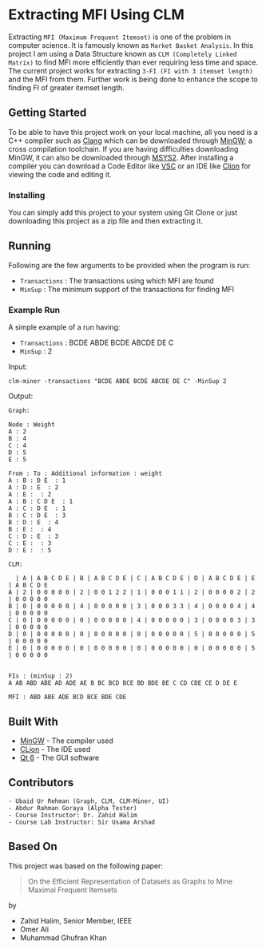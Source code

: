 # Extracting MFI Using CLM
Extracting `MFI (Maximum Frequent Itemset)` is one of the problem in computer science. It is famously known as `Market Basket Analysis`. In this project I am using a Data Structure known as `CLM (Completely Linked Matrix)` to find MFI more efficiently than ever requiring less time and space. The current project works for extracting `3-FI (FI with 3 itemset length)` and the MFI from them. Further work is being done to enhance the scope to finding FI of greater itemset length.

## Getting Started
To be able to have this project work on your local machine, all you need is a C++ compiler such as [Clang](https://clang.llvm.org/) which can be downloaded through [MinGW](https://www.mingw-w64.org/downloads/); a cross compilation toolchain. If you are having difficulties downloading MinGW, it can also be downloaded through [MSYS2](https://www.msys2.org/). After installing a compiler you can download a Code Editor like [VSC](https://code.visualstudio.com/download) or an IDE like [Clion](https://www.jetbrains.com/clion/download/#section=windows) for viewing the code and editing it.

### Installing 
You can simply add this project to your system using Git Clone or just downloading this project as a zip file and then extracting it.

## Running
Following are the few arguments to be provided when the program is run:
- `Transactions` : The transactions using which MFI are found
- `MinSup` : The minimum support of the transactions for finding MFI

### Example Run 
A simple example of a run having:
- `Transactions` : BCDE ABDE BCDE ABCDE DE C
- `MinSup` : 2

Input:
```
clm-miner -transactions "BCDE ABDE BCDE ABCDE DE C" -MinSup 2
```
Output:
```
Graph:

Node : Weight
A : 2
B : 4
C : 4
D : 5
E : 5

From : To : Additional information : weight
A : B : D E  : 1
A : D : E  : 2
A : E :  : 2
A : B : C D E  : 1
A : C : D E  : 1
B : C : D E  : 3
B : D : E  : 4
B : E :  : 4
C : D : E  : 3
C : E :  : 3
D : E :  : 5

CLM:

  | A | A B C D E | B | A B C D E | C | A B C D E | D | A B C D E | E | A B C D E
A | 2 | 0 0 0 0 0 | 2 | 0 0 1 2 2 | 1 | 0 0 0 1 1 | 2 | 0 0 0 0 2 | 2 | 0 0 0 0 0
B | 0 | 0 0 0 0 0 | 4 | 0 0 0 0 0 | 3 | 0 0 0 3 3 | 4 | 0 0 0 0 4 | 4 | 0 0 0 0 0
C | 0 | 0 0 0 0 0 | 0 | 0 0 0 0 0 | 4 | 0 0 0 0 0 | 3 | 0 0 0 0 3 | 3 | 0 0 0 0 0
D | 0 | 0 0 0 0 0 | 0 | 0 0 0 0 0 | 0 | 0 0 0 0 0 | 5 | 0 0 0 0 0 | 5 | 0 0 0 0 0
E | 0 | 0 0 0 0 0 | 0 | 0 0 0 0 0 | 0 | 0 0 0 0 0 | 0 | 0 0 0 0 0 | 5 | 0 0 0 0 0


FIs : (minSup : 2)
A AB ABD ABE AD ADE AE B BC BCD BCE BD BDE BE C CD CDE CE D DE E

MFI : ABD ABE ADE BCD BCE BDE CDE
```

## Built With
- [MinGW](https://www.mingw-w64.org/) - The compiler used
- [CLion](https://www.jetbrains.com/clion/) - The IDE used
- [Qt 6](https://www.qt.io/product/qt6) - The GUI software

## Contributors
```
- Ubaid Ur Rehman (Graph, CLM, CLM-Miner, UI)
- Abdur Rahman Goraya (Alpha Tester)
- Course Instructor: Dr. Zahid Halim 
- Course Lab Instructor: Sir Usama Arshad
```

## Based On 
This project was based on the following paper:
> On the Efficient Representation of Datasets as Graphs to Mine Maximal Frequent Itemsets

by
- Zahid Halim, Senior Member, IEEE
- Omer Ali
- Muhammad Ghufran Khan